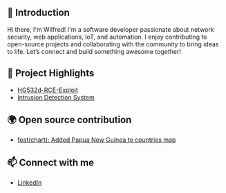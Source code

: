 <!--
**wilfred-wulbou/wilfred-wulbou** is a ✨ _special_ ✨ repository because its `README.md` (this file) appears on your GitHub profile.

Here are some ideas to get you started:

- 🔭 I’m currently working on ...
- 🌱 I’m currently learning ...
- 👯 I’m looking to collaborate on ...
- 🤔 I’m looking for help with ...
- 💬 Ask me about ...
- 📫 How to reach me: ...
- 😄 Pronouns: ...
- ⚡ Fun fact: ...
-->
## 👋 Introduction
Hi there, I'm Wilfred! I'm a software developer passionate about network security, web applications, IoT, and automation. I enjoy contributing to open-source projects and collaborating with the community to bring ideas to life. Let’s connect and build something awesome together!

## 🚀 Project Highlights
- [HG532d-RCE-Exploit](https://github.com/wilfred-wulbou/HG532d-RCE-Exploit)
- [Intrusion Detection System](https://github.com/wilfred-wulbou/Intrusion-Detection-System)

## 🌍 Open source contribution
- [feat(chart): Added Papua New Guinea to countries map](https://github.com/apache/superset/pull/22589)
## 📫 Connect with me
- [LinkedIn](https://www.linkedin.com/in/wilfred-wulbou/)
